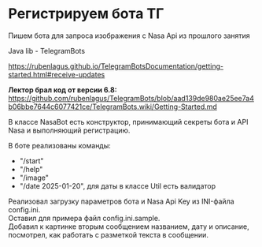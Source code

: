 # Регистрируем бота ТГ
Пишем бота для запроса изображения с Nasa Api из прошлого занятия

Java lib - TelegramBots

https://rubenlagus.github.io/TelegramBotsDocumentation/getting-started.html#receive-updates

**Лектор брал код от версии 6.8:**  
https://github.com/rubenlagus/TelegramBots/blob/aad139de980ae25ee7a4b06bbe7644c6077421ce/TelegramBots.wiki/Getting-Started.md


В классе NasaBot есть конструктор, принимающий секреты бота и API Nasa и выполняющий регистрацию.

В боте реализованы команды:
- "/start"
- "/help"
- "/image"
- "/date 2025-01-20", для даты в классе Util есть валидатор 

Реализовал загрузку параметров бота и Nasa Api Key из INI-файла config.ini.  
Оставил для примера файл config.ini.sample.    
Добавил к картинке вторым сообщением названием, дату и описание, посмотрел, как работать с разметкой текста в сообщении.  



